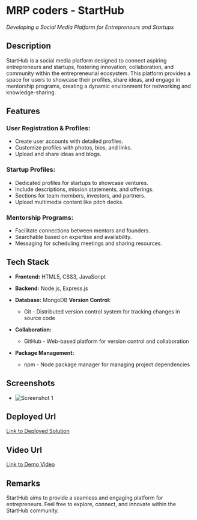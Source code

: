 # MRP coders - StartHub
*Developing a Social Media Platform for Entrepreneurs and Startups*

## Description
StartHub is a social media platform designed to connect aspiring entrepreneurs and startups, fostering innovation, collaboration, and community within the entrepreneurial ecosystem. This platform provides a space for users to showcase their profiles, share ideas, and engage in mentorship programs, creating a dynamic environment for networking and knowledge-sharing.

## Features
### User Registration & Profiles:
- Create user accounts with detailed profiles.
- Customize profiles with photos, bios, and links.
- Upload and share ideas and blogs.

### Startup Profiles:
- Dedicated profiles for startups to showcase ventures.
- Include descriptions, mission statements, and offerings.
- Sections for team members, investors, and partners.
- Upload multimedia content like pitch decks.

### Mentorship Programs:
- Facilitate connections between mentors and founders.
- Searchable based on expertise and availability.
- Messaging for scheduling meetings and sharing resources.

## Tech Stack
- **Frontend:** HTML5, CSS3, JavaScript 
- **Backend:** Node.js, Express.js
- **Database:** MongoDB
 **Version Control:**
  - Git - Distributed version control system for tracking changes in source code

- **Collaboration:**
  - GitHub - Web-based platform for version control and collaboration

- **Package Management:**
  - npm - Node package manager for managing project dependencies


## Screenshots
- ![Screenshot 1](https://github.com/rohitdhamale28/Bluebit/assets/123472738/c28b8bad-d220-4935-bc2b-165cb095916c)

## Deployed Url
[Link to Deployed Solution](https://starthub.onrender.com/)

## Video Url
[Link to Demo Video](https://starthub.onrender.com/)

## Remarks
StartHub aims to provide a seamless and engaging platform for entrepreneurs. Feel free to explore, connect, and innovate within the StartHub community.
